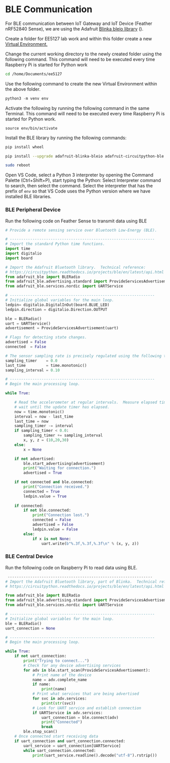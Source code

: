# BLE Communication

For BLE communication between IoT Gateway and IoT Device (Feather nRF52840 Sense), we are using the Adafruit [Blinka bleio library](https://github.com/adafruit/Adafruit\_Blinka\_bleio) ().&#x20;

Create a folder for EE5127 lab work and within this folder create a new [Virtual Environment. ](https://www.geeksforgeeks.org/python-virtual-environment/)

Change the current working directory to the newly created folder using the following command. This command will need to be executed every time Raspberry Pi is started for Python work

```bash
cd /home/Documents/ee5127
```

Use the following command to create the new Virtual Environment within the above folder.

```python
python3 -m venv env
```

Activate the following by running the following command in the same Terminal. This command will need to be executed every time Raspberry Pi is started for Python work.

```
source env/bin/activate
```

Install the BLE library by running the following commands:

```bash
pip install wheel
```

```bash
pip install --upgrade adafruit-blinka-bleio adafruit-circuitpython-ble
```

```bash
sudo reboot
```

Open VS Code, select a Python 3 interpreter by opening the Command Palette (Ctrl+Shift+P), start typing the Python: Select Interpreter command to search, then select the command. Select the interpreter that has the prefix of `env` so that VS Code uses the Python version where we have installed BLE libraries.

### BLE Peripheral Device

Run the following code on Feather Sense to transmit data using BLE

```python
# Provide a remote sensing service over Bluetooth Low-Energy (BLE).

# ----------------------------------------------------------------
# Import the standard Python time functions.
import time
import digitalio
import board

# Import the Adafruit Bluetooth library.  Technical reference:
# https://circuitpython.readthedocs.io/projects/ble/en/latest/api.html
from adafruit_ble import BLERadio
from adafruit_ble.advertising.standard import ProvideServicesAdvertisement
from adafruit_ble.services.nordic import UARTService

# ----------------------------------------------------------------
# Initialize global variables for the main loop.
ledpin= digitalio.DigitalInOut(board.BLUE_LED)
ledpin.direction = digitalio.Direction.OUTPUT

ble = BLERadio()
uart = UARTService()
advertisement = ProvideServicesAdvertisement(uart)

# Flags for detecting state changes.
advertised = False
connected  = False

# The sensor sampling rate is precisely regulated using the following timer variables.
sampling_timer    = 0.0
last_time         = time.monotonic()
sampling_interval = 0.10

# ----------------------------------------------------------------
# Begin the main processing loop.

while True:

    # Read the accelerometer at regular intervals.  Measure elapsed time and
    # wait until the update timer has elapsed.
    now = time.monotonic()
    interval = now - last_time
    last_time = now
    sampling_timer -= interval
    if sampling_timer < 0.0:
        sampling_timer += sampling_interval
        x, y, z = (10,20,30)
    else:
        x = None

    if not advertised:
        ble.start_advertising(advertisement)
        print("Waiting for connection.")
        advertised = True

    if not connected and ble.connected:
        print("Connection received.")
        connected = True
        ledpin.value = True
        
    if connected:
        if not ble.connected:
            print("Connection lost.")
            connected = False
            advertised = False
            ledpin.value = False            
        else:
            if x is not None:
                uart.write(b"%.3f,%.3f,%.3f\n" % (x, y, z))
```

### BLE Central Device

Run the following code on Raspberry Pi to read data using BLE.

```python
 ----------------------------------------------------------------
# Import the Adafruit Bluetooth library, part of Blinka.  Technical reference:
# https://circuitpython.readthedocs.io/projects/ble/en/latest/api.html

from adafruit_ble import BLERadio
from adafruit_ble.advertising.standard import ProvideServicesAdvertisement
from adafruit_ble.services.nordic import UARTService

# ----------------------------------------------------------------
# Initialize global variables for the main loop.
ble = BLERadio()
uart_connection = None

# ----------------------------------------------------------------
# Begin the main processing loop.

while True:
    if not uart_connection:
        print("Trying to connect...")
        # Check for any device advertising services
        for adv in ble.start_scan(ProvideServicesAdvertisement):
            # Print name of the device
            name = adv.complete_name
            if name:
                print(name)
            # Print what services that are being advertised
            for svc in adv.services:
                print(str(svc))
            # Look for UART service and establish connection
            if UARTService in adv.services:
                uart_connection = ble.connect(adv)
                print("Connected")
                break
        ble.stop_scan()
    # Once connected start receiving data
    if uart_connection and uart_connection.connected:
        uart_service = uart_connection[UARTService]
        while uart_connection.connected:
            print(uart_service.readline().decode("utf-8").rstrip())
```

